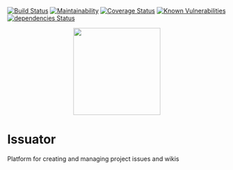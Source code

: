[![Build Status](https://travis-ci.com/fantkolja/issuator.svg?branch=master)](https://travis-ci.com/fantkolja/issuator)
[![Maintainability](https://api.codeclimate.com/v1/badges/f0e73339e6d4997ad6d4/maintainability)](https://codeclimate.com/github/fantkolja/issuator/maintainability)
[![Coverage Status](https://coveralls.io/repos/github/fantkolja/issuator/badge.svg?branch=feature/repo-badges)](https://coveralls.io/github/fantkolja/issuator?branch=feature/repo-badges)
[![Known Vulnerabilities](https://snyk.io/test/github/fantkolja/issuator/badge.svg)](https://snyk.io/test/github/fantkolja/issuator/)
[![dependencies Status](https://david-dm.org/fantkolja/issuator/status.svg)](https://david-dm.org/fantkolja/issuator)

<p align="center">
    <img src="https://zabavnik.club/wp-content/uploads/2018/02/i_tak_soydet_5_20062225.jpg" width="200" align="center">
</p>

# Issuator
Platform for creating and managing project issues and wikis
